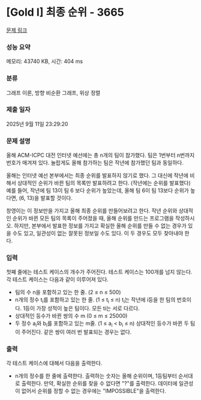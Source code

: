 # [Gold I] 최종 순위 - 3665 

[문제 링크](https://www.acmicpc.net/problem/3665) 

### 성능 요약

메모리: 43740 KB, 시간: 404 ms

### 분류

그래프 이론, 방향 비순환 그래프, 위상 정렬

### 제출 일자

2025년 9월 11일 23:29:20

### 문제 설명

<p>올해 ACM-ICPC 대전 인터넷 예선에는 총 n개의 팀이 참가했다. 팀은 1번부터 n번까지 번호가 매겨져 있다. 놀랍게도 올해 참가하는 팀은 작년에 참가했던 팀과 동일하다.</p>

<p>올해는 인터넷 예선 본부에서는 최종 순위를 발표하지 않기로 했다. 그 대신에 작년에 비해서 상대적인 순위가 바뀐 팀의 목록만 발표하려고 한다. (작년에는 순위를 발표했다) 예를 들어, 작년에 팀 13이 팀 6 보다 순위가 높았는데, 올해 팀 6이 팀 13보다 순위가 높다면, (6, 13)을 발표할 것이다.</p>

<p>창영이는 이 정보만을 가지고 올해 최종 순위를 만들어보려고 한다. 작년 순위와 상대적인 순위가 바뀐 모든 팀의 목록이 주어졌을 때, 올해 순위를 만드는 프로그램을 작성하시오. 하지만, 본부에서 발표한 정보를 가지고 확실한 올해 순위를 만들 수 없는 경우가 있을 수도 있고, 일관성이 없는 잘못된 정보일 수도 있다. 이 두 경우도 모두 찾아내야 한다.</p>

### 입력 

 <p>첫째 줄에는 테스트 케이스의 개수가 주어진다. 테스트 케이스는 100개를 넘지 않는다. 각 테스트 케이스는 다음과 같이 이루어져 있다.</p>

<ul>
	<li>팀의 수 n을 포함하고 있는 한 줄. (2 ≤ n ≤ 500)</li>
	<li>n개의 정수 t<sub>i</sub>를 포함하고 있는 한 줄. (1 ≤ t<sub>i</sub> ≤ n) t<sub>i</sub>는 작년에 i등을 한 팀의 번호이다. 1등이 가장 성적이 높은 팀이다. 모든 ti는 서로 다르다.</li>
	<li>상대적인 등수가 바뀐 쌍의 수 m (0 ≤ m ≤ 25000)</li>
	<li>두 정수 a<sub>i</sub>와 b<sub>i</sub>를 포함하고 있는 m줄. (1 ≤ a<sub>i</sub> < b<sub>i</sub> ≤ n) 상대적인 등수가 바뀐 두 팀이 주어진다. 같은 쌍이 여러 번 발표되는 경우는 없다.</li>
</ul>

### 출력 

 <p>각 테스트 케이스에 대해서 다음을 출력한다.</p>

<ul>
	<li>n개의 정수를 한 줄에 출력한다. 출력하는 숫자는 올해 순위이며, 1등팀부터 순서대로 출력한다. 만약, 확실한 순위를 찾을 수 없다면 "?"를 출력한다. 데이터에 일관성이 없어서 순위를 정할 수 없는 경우에는 "IMPOSSIBLE"을 출력한다.</li>
</ul>

